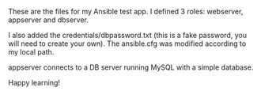 These are the files for my Ansible test app. I defined 3 roles: webserver, appserver and dbserver.

I also added the credentials/dbpassword.txt (this is a fake password, you will need to create your own).
The ansible.cfg was modified according to my local path.

appserver connects to a DB server running MySQL with a simple database.

Happy learning!
